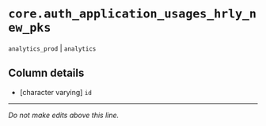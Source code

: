 # `core.auth_application_usages_hrly_new_pks`
`analytics_prod` | `analytics`

## Column details
* [character varying] `id`

-------------------------------------------------------------------------------
*Do not make edits above this line.*
